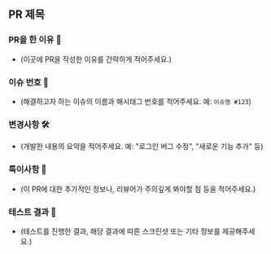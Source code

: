 ## PR 제목

### PR을 한 이유 🎯

- (이곳에 PR을 작성한 이유를 간략하게 적어주세요.)

### 이슈 번호 📎

- (해결하고자 하는 이슈의 이름과 해시태그 번호를 적어주세요. 예: `이슈명 #123`)

### 변경사항 🛠

- (개발한 내용의 요약을 적어주세요. 예: "로그인 버그 수정", "새로운 기능 추가" 등)

### 특이사항 📌

- (이 PR에 대한 추가적인 정보나, 리뷰어가 주의깊게 봐야할 점 등을 적어주세요.)

### 테스트 결과 📝

- (테스트를 진행한 결과, 해당 결과에 따른 스크린샷 또는 기타 정보를 제공해주세요.)